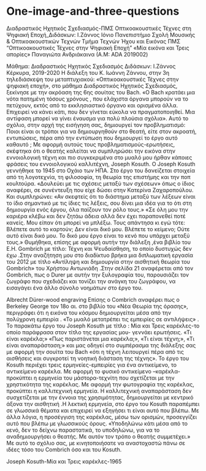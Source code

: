 # One-image-and-three-questions
 Διαδραστικός Ηχητικός Σχεδιασμός-ΠΜΣ Οπτικοακουστικές Τέχνες στη Ψηφιακή Εποχή_Διδάσκων: Ι.Ζάννος
Ιόνιο Πανεπιστήμιο 
Σχολή Μουσικής & Οπτικοακουστικών Τεχνών 
Τμήμα Τεχνών Ήχου και Εικόνας 
ΠΜΣ “Οπτικοακουστικές Τέχνες στην Ψηφιακή Εποχή”
«Μία εικόνα  και Τρεις απορίες»
Παναγιώτα Ανδριάκαινα
(Α.Μ: ADA 2019002)


Μάθημα: Διαδραστικός Ηχητικός Σχεδιασμός 
Διδάσκων: Ι.Ζάννος
Κέρκυρα,  2019-2020
Η διάλεξη του Κ. Ιωάννη Ζάννου, στην  3η τηλεδιάσκεψη του μεταπτυχιακού: «Οπτικοακουστικές Τέχνες στην ψηφιακή εποχή», στο μάθημα Διαδραστικός Ηχητικός Σχεδιασμός, ξεκίνησε με την ακρόαση της  6ης σουίτας του Βach.
«Ο Βach  κρατάει μια νότα πατημένη τόσους χρόνους , που ελάχιστα όργανα μπορούν να το πετύχουν, εκτός από το εκκλησιαστικό όργανο και  ορισμένα άλλα. Επιχειρεί να κάνει κάτι, που δεν γίνεται εύκολα  να πραγματοποιηθεί. Μια αντίφαση μπορεί να γίνει έναυσμα για πολύ πλούσια σχόλια». Αυτό το σχόλιο, στην αρχή της εισήγηση σας, δημιουργεί τον προβληματισμό: Ποιοι είναι  οι τρόποι για να δημιουργηθούν στο θεατή, είτε στον ακροατή, εντυπώσεις, πέρα από την εντύπωση που δημιουργεί το έργο αυτό καθαυτό ;
Με αφορμή αυτούς τους προβληματισμούς-ερωτήσεις, σκέφτηκα ότι ο θεατής καλείται να συμπληρώσει την εικόνα στην εννοιολογική τέχνη και πιο συγκεκριμένα στο μυαλό μου ήρθαν κάποιες φράσεις του εννοιολογικού καλλιτέχνη, Joseph Kosuth.
Ο Joseph Kosuth γεννήθηκε το 1945 στο Οχάιο των ΗΠΑ. Στο έργο του δανείζεται στοιχεία από τη λογοτεχνία, τη φιλοσοφία, τη θεωρία της επιστήμης και την ποπ κουλτούρα. 
«Δουλεύει με τις σχέσεις μεταξύ των σχέσεων» όπως ο ίδιος αναφέρει, σε συνέντευξη που είχε δώσει στην Κατερίνα Ζαχαροπούλου. 
Και συμπληρώνει: «Αν σκεφτείς ότι το διάστημα μεταξύ των λέξεων είναι το ίδιο σημαντικό με τις ίδιες τις λέξεις, σου δίνει μια ιδέα για το ότι στη δημιουργία ενός έργου, όλα παίζουν τον ρόλο τους.» «Σε όλη μου την καριέρα κλέβω και δεν ζητάω άδεια αλλά δεν έχει παραπονεθεί ποτέ κανείς. Μου είπαν ότι μπορεί να μπλέξω. Τους απάντησα κι εγώ τότε: Βλέπετε αυτό το καρτούν; Δεν είναι δικό μου. Βλέπετε το κείμενο; Ούτε αυτό είναι δικό μου. Το δικό μου έργο είναι το κενό που υπάρχει μεταξύ τους.»
Θυμήθηκα, επίσης με αφορμή αυτήν την διάλεξη ,ένα βιβλίο του  Ε.Η. Gombrich με τίτλο: Τέχνη και Ψευδαίσθηση, το οποίο δυστυχώς δεν έχω .Στην αναζήτηση μου στο διαδίκτυο βρήκα μια διπλωματική εργασία του 2012 με τίτλο «Αντίληψη και δημιουργία στην αισθητική θεωρία του  Gombrich» του Χρήστου Αντωνιάδη .Στην σελίδα 21 αναφέρεται από τον Gombrich,  πως ο  Durer με αυτήν την ξυλογραφία του, παρουσιάζει τον ζωγράφο που σχεδιάζει και τονίζει την ανάγκη του ζωγράφου, να εισαγάγει ένα άλλο σύνολο νοημάτων στο έργο του. 
 
Albrecht Dürer-wood engraving 
Επίσης ο Combrich αναφέρει πως ο Berkeley George  τον 18ο αι. στο βιβλίο του «Νέα Θεωρία της όρασης», περιγράφει  ότι η εικόνα του κόσμου δημιουργείται  μέσα από την πολύχρονη εμπειρία . «Το μυαλό μετατρέπει τις εμπειρίες σε αντιλήψεις» . 
Το παρακάτω έργο του Joseph Kosuth με τίτλο : Μία και Τρεις καρέκλες-το οποίο  παράφρασα στον τίτλο της εργασίας μου- γεννάει ερωτήσεις.
«Τι είναι καρέκλα;»  «Πως παριστάνεται μια καρέκλα;», «Τι είναι τέχνη;», «Τι είναι αναπαράσταση;»  και μας οδηγεί στο συμπέρασμα της διάλεξης σας με αφορμή την σουίτα του Bach «ότι η τέχνη λειτουργεί πέρα από τις αισθήσεις και συγκροτεί τη νοητική διάσταση της τέχνης».
Το έργο του Kosuth περιέχει τρεις ερμηνείες-εμπειρίες  για ένα  αντικείμενο, το αντικείμενο καρέκλα. Με αφορμή το φυσικό αντικείμενο –καρέκλα-προκύπτει η  ερμηνεία του μάστορα-τεχνίτη που σχετίζεται με την χρηστικότητα της καρέκλας. Με αφορμή την φωτογραφία της καρέκλας, προκύπτει η καλλιτεχνική ερμηνεία. Η καλλιτεχνική αναπαράσταση δεν συσχετίζεται με την έννοια της χρησιμότητας, δημιουργείται με κεντρικό άξονα  την  αισθητική .Η λεκτική ερμηνεία, στο έργο του Kosuth παραπέμπει σε γλωσσικά θέματα και επιχειρεί να εξηγήσει τι είναι αυτό που βλέπω. Με άλλα λόγια, η προσέγγιση της καρέκλας, μέσω των ορισμών, προσεγγίζει αυτό που βλέπω με γλωσσικούς όρους.
«Υποδηλώνω κάτι μέσα από το κενό, δεν το δείχνω παραστατικά, το υποδηλώνω, για να το αναδημιουργήσει ο θεατής. Με αυτόν τον τρόπο ο θεατής συμμετέχει.» Με αυτό το σχόλιο σας, με κινητοποιήσατε να αναστοχαστώ πάνω σε ιδέες τόσο του Combrich όσο και του Kosuth.
 
Joseph Kosuth-Μία και Τρεις καρέκλες-1965


